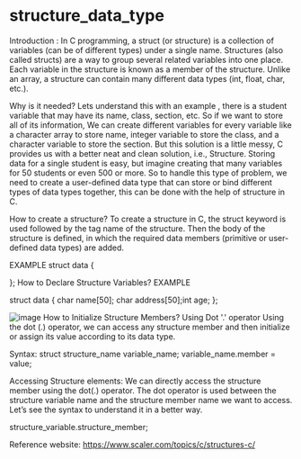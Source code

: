 # structure_data_type
Introduction :
In C programming, a struct (or structure) is a collection of variables (can be of different types) under a single name. Structures (also called structs) are a way to group several related variables into one place. Each variable in the structure is known as a member of the structure. Unlike an array, a structure can contain many different data types (int, float, char, etc.).

Why is it needed?
Lets understand this with an example , there is a student variable that may have its name, class, section, etc. So if we want to store all of its information, We can create different variables for every variable like a character array to store name, integer variable to store the class, and a character variable to store the section. But this solution is a little messy, C provides us with a better neat and clean solution, i.e., Structure. Storing data for a single student is easy, but imagine creating that many variables for 50 students or even 500 or more. So to handle this type of problem, we need to create a user-defined data type that can store or bind different types of data types together, this can be done with the help of structure in C.

How to create a structure?
To create a structure in C, the struct keyword is used followed by the tag name of the structure. Then the body of the structure is defined, in which the required data members (primitive or user-defined data types) are added.

EXAMPLE
  struct data 
  {
      
  };
How to Declare Structure Variables?
EXAMPLE

  struct data
  {
      char name[50];
      char address[50];int age;
  };
  
  ![image](https://user-images.githubusercontent.com/126075191/234508142-0eeb3298-7d29-490e-b7d8-4f42ef93b164.png)
How to Initialize Structure Members?
Using Dot '.' operator Using the dot (.) operator, we can access any structure member and then initialize or assign its value according to its data type.

Syntax:
 struct structure_name variable_name;
 variable_name.member = value;
 
 Accessing Structure elements:
We can directly access the structure member using the dot(.) operator. The dot operator is used between the structure variable name and the structure member name we want to access. Let’s see the syntax to understand it in a better way.

 structure_variable.structure_member;
 
 Reference website: https://www.scaler.com/topics/c/structures-c/

